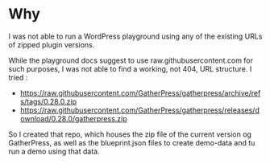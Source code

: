 
# Why

I was not able to run a WordPress playground using any of the existing URLs of zipped plugin versions.

While the playground docs suggest to use raw.githubusercontent.com for such purposes, I was not able to find a working, not 404, URL structure.
I tried :

- https://raw.githubusercontent.com/GatherPress/gatherpress/archive/refs/tags/0.28.0.zip
- https://raw.githubusercontent.com/GatherPress/gatherpress/releases/download/0.28.0/gatherpress.zip

So I created that repo, which houses the zip file of the current version og GatherPress, as well as the blueprint.json files to create demo-data and tu run a demo using that data.
